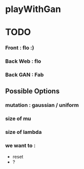 # playWithGan

# TODO

### Front : flo :)
### Back Web : flo
### Back GAN : Fab


## Possible Options
### mutation : gaussian / uniform
### size of mu
### size of lambda
### we want to : 
 - reset
 - ?              
